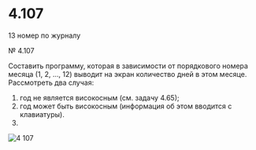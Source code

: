 # 4.107
13 номер по журналу

№ 4.107

Составить программу, которая в зависимости от порядкового номера месяца 
(1, 2, ..., 12) выводит на экран количество дней в этом месяце. Рассмотреть 
два случая:
1) год не является високосным (см. задачу 4.65); 
2) год может быть високосным (информация об этом вводится с клавиатуры).
3) 
![4 107](https://user-images.githubusercontent.com/85027066/197571516-6ac49ff9-4148-4206-83f3-52a0ed0f5638.png)
